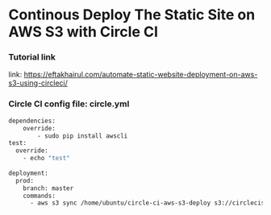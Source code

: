 # Continous Deploy The Static Site on AWS S3 with Circle CI


### Tutorial link
link: https://eftakhairul.com/automate-static-website-deployment-on-aws-s3-using-circleci/


### Circle CI config file: circle.yml

```sh
dependencies:
    override:
        - sudo pip install awscli
test:
  override:
    - echo "test"
    
deployment:
  prod:
    branch: master
    commands:
      - aws s3 sync /home/ubuntu/circle-ci-aws-s3-deploy s3://circlecis3deploy --region us-east-1

```